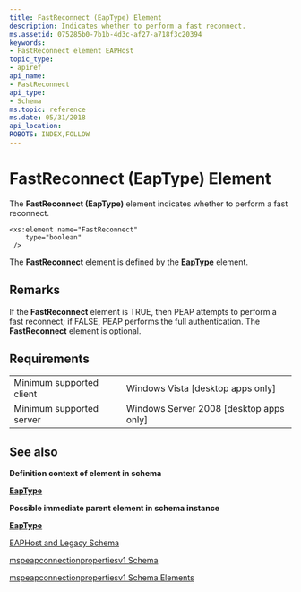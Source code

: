 ```yaml
---
title: FastReconnect (EapType) Element
description: Indicates whether to perform a fast reconnect.
ms.assetid: 075285b0-7b1b-4d3c-af27-a718f3c20394
keywords:
- FastReconnect element EAPHost
topic_type:
- apiref
api_name:
- FastReconnect
api_type:
- Schema
ms.topic: reference
ms.date: 05/31/2018
api_location: 
ROBOTS: INDEX,FOLLOW
---
```


# FastReconnect (EapType) Element

The **FastReconnect (EapType)** element indicates whether to perform a fast reconnect.

``` syntax
<xs:element name="FastReconnect"
    type="boolean"
 />
```

The **FastReconnect** element is defined by the [**EapType**](mspeapconnectionpropertiesv1schema-eaptype-element.md) element.

## Remarks

If the **FastReconnect** element is TRUE, then PEAP attempts to perform a fast reconnect; if FALSE, PEAP performs the full authentication. The **FastReconnect** element is optional.

## Requirements



|                                     |                                                      |
|-------------------------------------|------------------------------------------------------|
| Minimum supported client<br/> | Windows Vista \[desktop apps only\]<br/>       |
| Minimum supported server<br/> | Windows Server 2008 \[desktop apps only\]<br/> |



## See also

<dl> <dt>

**Definition context of element in schema**
</dt> <dt>

[**EapType**](mspeapconnectionpropertiesv1schema-eaptype-element.md)
</dt> <dt>

**Possible immediate parent element in schema instance**
</dt> <dt>

[**EapType**](mspeapconnectionpropertiesv1schema-eaptype-element.md)
</dt> <dt>


</dt> <dt>

[EAPHost and Legacy Schema](eaphost-schemas.md)
</dt> <dt>

[mspeapconnectionpropertiesv1 Schema](mspeapconnectionpropertiesv1schema-schema.md)
</dt> <dt>

[mspeapconnectionpropertiesv1 Schema Elements](mspeapconnectionpropertiesv1schema-elements.md)
</dt> </dl>

 

 





